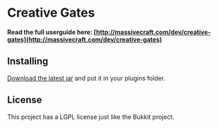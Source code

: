 Creative Gates
====================
<b>Read the full userguide here: [http://massivecraft.com/dev/creative-gates](http://massivecraft.com/dev/creative-gates)</b>

Installing
----------
[Download the latest jar](https://github.com/MassiveCraft/CreativeGates/downloads) and put it in your plugins folder.

License
----------
This project has a LGPL license just like the Bukkit project.